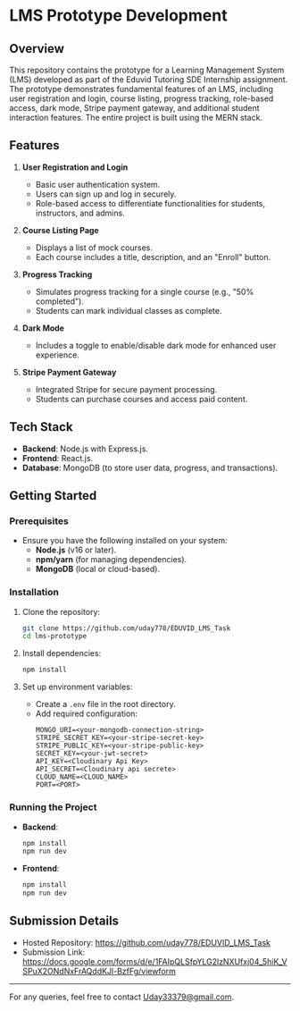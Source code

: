 # LMS Prototype Development

## Overview
This repository contains the prototype for a Learning Management System (LMS) developed as part of the Eduvid Tutoring SDE Internship assignment. The prototype demonstrates fundamental features of an LMS, including user registration and login, course listing, progress tracking, role-based access, dark mode, Stripe payment gateway, and additional student interaction features. The entire project is built using the MERN stack.

## Features
1. **User Registration and Login**
   - Basic user authentication system.
   - Users can sign up and log in securely.
   - Role-based access to differentiate functionalities for students, instructors, and admins.

2. **Course Listing Page**
   - Displays a list of mock courses.
   - Each course includes a title, description, and an "Enroll" button.

3. **Progress Tracking**
   - Simulates progress tracking for a single course (e.g., "50% completed").
   - Students can mark individual classes as complete.

4. **Dark Mode**
   - Includes a toggle to enable/disable dark mode for enhanced user experience.

5. **Stripe Payment Gateway**
   - Integrated Stripe for secure payment processing.
   - Students can purchase courses and access paid content.


## Tech Stack
- **Backend**: Node.js with Express.js.
- **Frontend**: React.js.
- **Database**: MongoDB (to store user data, progress, and transactions).

## Getting Started
### Prerequisites
- Ensure you have the following installed on your system:
  - **Node.js** (v16 or later).
  - **npm/yarn** (for managing dependencies).
  - **MongoDB** (local or cloud-based).

### Installation
1. Clone the repository:
   ```bash
   git clone https://github.com/uday778/EDUVID_LMS_Task
   cd lms-prototype
   ```

2. Install dependencies:
   ```bash
   npm install
   ```

3. Set up environment variables:
   - Create a `.env` file in the root directory.
   - Add required configuration:
     ```
     MONGO_URI=<your-mongodb-connection-string>
     STRIPE_SECRET_KEY=<your-stripe-secret-key>
     STRIPE_PUBLIC_KEY=<your-stripe-public-key>
     SECRET_KEY=<your-jwt-secret>
     API_KEY=<Cloudinary Api Key>
     API_SECRET=<Cloudinary api secrete>
     CLOUD_NAME=<CLOUD_NAME>
     PORT=<PORT>
     ```

### Running the Project
- **Backend**:
  ```bash
  npm install
  npm run dev
  ```

- **Frontend**:
  ```bash
  npm install
  npm run dev
  ```
  
## Submission Details
- Hosted Repository: https://github.com/uday778/EDUVID_LMS_Task
- Submission Link: https://docs.google.com/forms/d/e/1FAIpQLSfpYLG2lzNXUfxj04_5hiK_VSPuX2ONdNxFrAQddKJl-BzfFg/viewform

---
For any queries, feel free to contact Uday33379@gmail.com.
